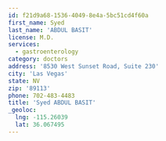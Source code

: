 ```yaml
---
id: f21d9a68-1536-4049-8e4a-5bc51cd4f60a
first_name: Syed
last_name: 'ABDUL BASIT'
license: M.D.
services:
  - gastroenterology
category: doctors
address: '8530 West Sunset Road, Suite 230'
city: 'Las Vegas'
state: NV
zip: '89113'
phone: 702-483-4483
title: 'Syed ABDUL BASIT'
_geoloc:
  lng: -115.26039
  lat: 36.067495
---
```

